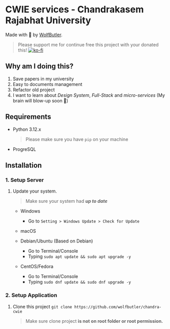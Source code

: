 # CWIE services - Chandrakasem Rajabhat University
Made with 💖 by [WolfButler](https://github.com/wolfbutler).
> Please support me for continue free this project with your donated this!
[![ko-fi](https://ko-fi.com/img/githubbutton_sm.svg)](https://ko-fi.com/wolfbutler)

## Why am I doing this?
1. Save papers in my university
2. Easy to documents management
3. Refactor old project
4. I want to learn about *Design System*, *Full-Stack* and *micro-services* (My brain will blow-up soon 🤯)

## Requirements
- Python 3.12.x
    > Please make sure you have `pip` on your machine
- ProgreSQL

## Installation

### 1. Setup Server
1. Update your system. 
    > Make sure your system had **_up to date_**
    - Windows
        - Go to `Setting > Windows Update > Check for Update`
    - macOS

    - Debian/Ubuntu (Based on Debian)
        - Go to Terminal/Console
        - Typing `sudo apt update && sudo apt upgrade -y`
    - CentOS/Fedora
        - Go to Terminal/Console
        - Typing `sudo dnf update && sudo dnf upgrade -y`


### 2. Setup Application
1. Clone this project `git clone https://github.com/wolfbutler/chandra-cwie`
    > Make sure clone project **is not on root folder or root permission.**
